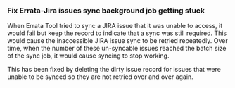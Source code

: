 ### Fix Errata-Jira issues sync background job getting stuck

When Errata Tool tried to sync a JIRA issue that it was unable to access, it
would fail but keep the record to indicate that a sync was still required. This
would cause the inaccessible JIRA issue sync to be retried repeatedly. Over time,
when the number of these un-syncable issues reached the batch size of the sync
job, it would cause syncing to stop working.

This has been fixed by deleting the dirty issue record for issues that were
unable to be synced so they are not retried over and over again.
